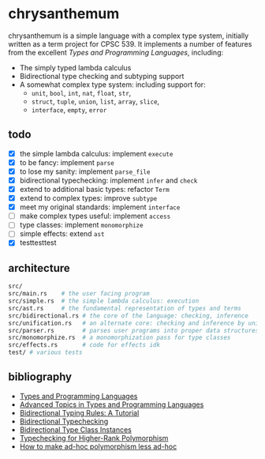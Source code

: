 # chrysanthemum

chrysanthemum is a simple language with a complex type system, initially written as a term project for CPSC 539.
It implements a number of features from the excellent *Types and Programming Languages*, including:
- The simply typed lambda calculus
- Bidirectional type checking and subtyping support
- A somewhat complex type system: including support for:
  - `unit`, `bool`, `int`, `nat`, `float`, `str`,
  - `struct`, `tuple`, `union`, `list`, `array`, `slice`,
  - `interface`, `empty`, `error`

## todo

- [x] the simple lambda calculus: implement `execute`
- [x] to be fancy: implement `parse`
- [x] to lose my sanity: implement `parse_file`
- [x] bidirectional typechecking: implement `infer` and `check`
- [x] extend to additional basic types: refactor `Term`
- [x] extend to complex types: improve `subtype`
- [x] meet my original standards: implement `interface`
- [ ] make complex types useful: implement `access`
- [ ] type classes: implement `monomorphize`
- [ ] simple effects: extend `ast`
- [x] testtesttest

## architecture

```bash
src/
src/main.rs    # the user facing program
src/simple.rs  # the simple lambda calculus: execution
src/ast.rs     # the fundamental representation of types and terms
src/bidirectional.rs # the core of the language: checking, inference
src/unification.rs   # an alternate core: checking and inference by unification
src/parser.rs        # parses user programs into proper data structures
src/monomorphize.rs  # a monomorphization pass for type classes
src/effects.rs       # code for effects idk
test/ # various tests
```

## bibliography

- [Types and Programming Languages](https://www.cis.upenn.edu/~bcpierce/tapl/)
- [Advanced Topics in Types and Programming Languages](https://www.cis.upenn.edu/~bcpierce/attapl/)
- [Bidirectional Typing Rules: A Tutorial](https://www.davidchristiansen.dk/tutorials/bidirectional.pdf)
- [Bidirectional Typechecking](https://research.cs.queensu.ca/home/jana/bitype.pdf)
- [Bidirectional Type Class Instances](https://arxiv.org/pdf/1906.12242.pdf)
- [Typechecking for Higher-Rank Polymorphism](https://arxiv.org/pdf/1306.6032.pdf)
- [How to make ad-hoc polymorphism less ad-hoc](https://dl.acm.org/doi/pdf/10.1145/75277.75283)
